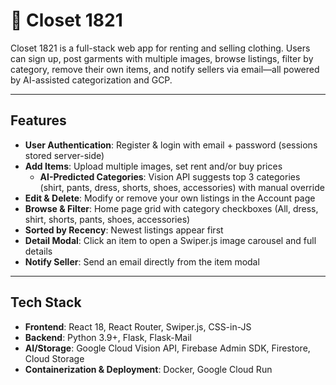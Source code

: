 # 👚 Closet 1821

Closet 1821 is a full-stack web app for renting and selling clothing. Users can sign up, post garments with multiple images, browse listings, filter by category, remove their own items, and notify sellers via email—all powered by AI-assisted categorization and GCP.

---

## Features

- **User Authentication**: Register & login with email + password (sessions stored server-side)  
- **Add Items**: Upload multiple images, set rent and/or buy prices  
  - **AI-Predicted Categories**: Vision API suggests top 3 categories (shirt, pants, dress, shorts, shoes, accessories) with manual override  
- **Edit & Delete**: Modify or remove your own listings in the Account page  
- **Browse & Filter**: Home page grid with category checkboxes (All, dress, shirt, shorts, pants, shoes, accessories)  
- **Sorted by Recency**: Newest listings appear first  
- **Detail Modal**: Click an item to open a Swiper.js image carousel and full details  
- **Notify Seller**: Send an email directly from the item modal  

---

## Tech Stack

- **Frontend**: React 18, React Router, Swiper.js, CSS-in-JS  
- **Backend**: Python 3.9+, Flask, Flask-Mail  
- **AI/Storage**: Google Cloud Vision API, Firebase Admin SDK, Firestore, Cloud Storage  
- **Containerization & Deployment**: Docker, Google Cloud Run  



